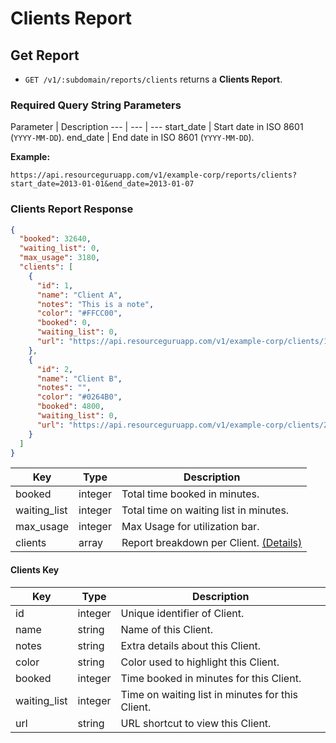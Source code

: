 # Clients Report

## Get Report

* `GET /v1/:subdomain/reports/clients` returns a **Clients Report**.

### Required Query String Parameters

Parameter | Description
--- | --- | ---
start_date | Start date in ISO 8601 (`YYYY-MM-DD`).
end_date | End date in ISO 8601 (`YYYY-MM-DD`).

**Example:**

```
https://api.resourceguruapp.com/v1/example-corp/reports/clients?start_date=2013-01-01&end_date=2013-01-07
```

### Clients Report Response

```json
{
  "booked": 32640,
  "waiting_list": 0,
  "max_usage": 3180,
  "clients": [
    {
      "id": 1,
      "name": "Client A",
      "notes": "This is a note",
      "color": "#FFCC00",
      "booked": 0,
      "waiting_list": 0,
      "url": "https://api.resourceguruapp.com/v1/example-corp/clients/1"
    },
    {
      "id": 2,
      "name": "Client B",
      "notes": "",
      "color": "#0264B0",
      "booked": 4800,
      "waiting_list": 0,
      "url": "https://api.resourceguruapp.com/v1/example-corp/clients/2"
    }
  ]
}
```

Key | Type | Description
--- | --- | ---
booked | integer | Total time booked in minutes.
waiting_list | integer | Total time on waiting list in minutes.
max_usage | integer | Max Usage for utilization bar. 
clients | array | Report breakdown per Client. [(Details)](#clients-key)

#### Clients Key

Key | Type | Description
--- | --- | ---
id  | integer | Unique identifier of Client.
name | string | Name of this Client.
notes | string | Extra details about this Client.
color | string | Color used to highlight this Client.
booked | integer | Time booked in minutes for this Client.
waiting_list | integer | Time on waiting list in minutes for this Client.
url | string | URL shortcut to view this Client.
